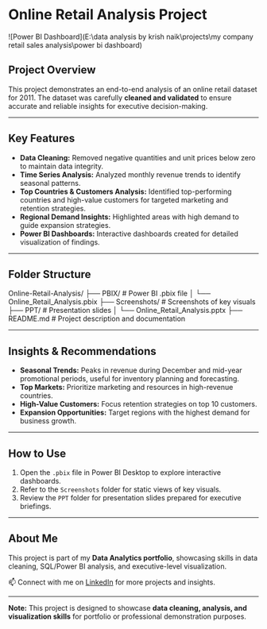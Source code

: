 # Online Retail Analysis Project

![Power BI Dashboard](E:\data analysis by krish naik\projects\my company retail sales analysis\power bi dashboard)

## Project Overview
This project demonstrates an end-to-end analysis of an online retail dataset for 2011. The dataset was carefully **cleaned and validated** to ensure accurate and reliable insights for executive decision-making.

---

## Key Features
- **Data Cleaning:** Removed negative quantities and unit prices below zero to maintain data integrity.
- **Time Series Analysis:** Analyzed monthly revenue trends to identify seasonal patterns.
- **Top Countries & Customers Analysis:** Identified top-performing countries and high-value customers for targeted marketing and retention strategies.
- **Regional Demand Insights:** Highlighted areas with high demand to guide expansion strategies.
- **Power BI Dashboards:** Interactive dashboards created for detailed visualization of findings.

---

## Folder Structure
Online-Retail-Analysis/
├── PBIX/ # Power BI .pbix file
│ └── Online_Retail_Analysis.pbix
├── Screenshots/ # Screenshots of key visuals
├── PPT/ # Presentation slides
│ └── Online_Retail_Analysis.pptx
├── README.md # Project description and documentation


---

## Insights & Recommendations
- **Seasonal Trends:** Peaks in revenue during December and mid-year promotional periods, useful for inventory planning and forecasting.
- **Top Markets:** Prioritize marketing and resources in high-revenue countries.
- **High-Value Customers:** Focus retention strategies on top 10 customers.
- **Expansion Opportunities:** Target regions with the highest demand for business growth.

---

## How to Use
1. Open the `.pbix` file in Power BI Desktop to explore interactive dashboards.
2. Refer to the `Screenshots` folder for static views of key visuals.
3. Review the `PPT` folder for presentation slides prepared for executive briefings.

---

## About Me
This project is part of my **Data Analytics portfolio**, showcasing skills in data cleaning, SQL/Power BI analysis, and executive-level visualization.  

📫 Connect with me on [LinkedIn](https://www.linkedin.com/in/hrishikesh-kulat-28b559373/) for more projects and insights.

---

**Note:** This project is designed to showcase **data cleaning, analysis, and visualization skills** for portfolio or professional demonstration purposes.
